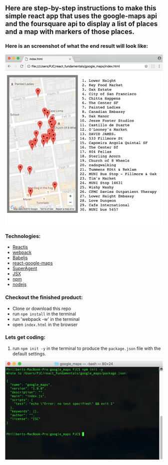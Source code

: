 ## Here are step-by-step instructions to make this simple react app that uses the google-maps api and the foursquare api to display a list of places and a map with markers of those places.

### Here is an screenshot of what the end result will look like:

![alt tag](https://github.com/PJC-1/maps/blob/master/pics/finished.png)

### Technologies:
- [Reactjs](https://facebook.github.io/react/)
- [webpack](https://webpack.github.io/)
- [Babeljs](https://babeljs.io/)
- [react-google-maps](https://github.com/tomchentw/react-google-maps)
- [SuperAgent](https://visionmedia.github.io/superagent/)
- [JSX](https://jsx.github.io/)
- [npm](https://github.com/npm/npm)
- [nodejs](https://nodejs.org/en/)


### Checkout the finished product:
- Clone or download this repo
- run `npm install` in the terminal
- run 'webpack -w' in the terminal
- open `index.html` in the browser

### Lets get coding:
1.  run <code>npm init -y</code> in the terminal to produce the `package.json` file with the default settings.

![alt tag](https://github.com/PJC-1/maps/blob/master/pics/1.png)
